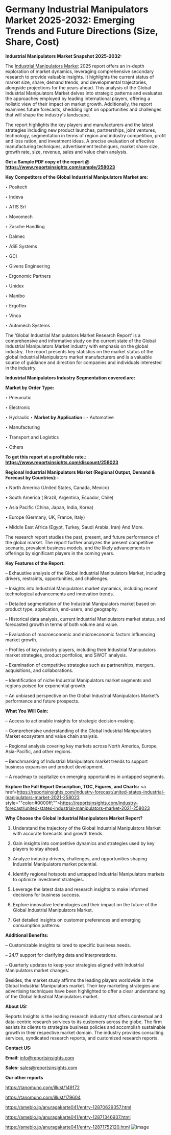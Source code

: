 # Germany Industrial Manipulators Market 2025-2032: Emerging Trends and Future Directions (Size, Share, Cost)

<strong>Industrial Manipulators Market Snapshot 2025-2032:</strong>

The <a href=https://www.reportsinsights.com/sample/258023>Industrial Manipulators Market</a> 2025 report offers an in-depth exploration of market dynamics, leveraging comprehensive secondary research to provide valuable insights. It highlights the current status of market size, share, demand trends, and developmental trajectories, alongside projections for the years ahead. This analysis of the Global Industrial Manipulators Market delves into strategic patterns and evaluates the approaches employed by leading international players, offering a holistic view of their impact on market growth. Additionally, the report examines future forecasts, shedding light on opportunities and challenges that will shape the industry's landscape.

The report highlights the key players and manufacturers and the latest strategies including new product launches, partnerships, joint ventures, technology, segmentation in terms of region and industry competition, profit and loss ration, and investment ideas. A precise evaluation of effective manufacturing techniques, advertisement techniques, market share size, growth rate, size, revenue, sales and value chain analysis.

<strong>Get a Sample PDF copy of the report @ <a href=https://www.reportsinsights.com/sample/258023 style=color:#0000ff;>https://www.reportsinsights.com/sample/258023</a></strong>

<strong>Key Competitors of the Global Industrial Manipulators Market are:</strong>

‣ Positech

‣ Indeva

‣ ATIS Srl

‣ Movomech

‣ Zasche Handling

‣ Dalmec

‣ ASE Systems

‣ GCI

‣ Givens Engineering

‣ Ergonomic Partners

‣ Unidex

‣ Manibo

‣ Ergoflex

‣ Vinca

‣ Automech Systems

The ‘Global Industrial Manipulators Market Research Report’ is a comprehensive and informative study on the current state of the Global Industrial Manipulators Market industry with emphasis on the global industry. The report presents key statistics on the market status of the global Industrial Manipulators market manufacturers and is a valuable source of guidance and direction for companies and individuals interested in the industry.

<strong>Industrial Manipulators Industry Segmentation covered are:</strong>

<strong>Market by Order Type: </strong>

‣ Pneumatic

‣ Electronic

‣ Hydraulic
‣ 
<strong>Market by Application :</strong>
‣ Automotive

‣ Manufacturing

‣ Transport and Logistics

‣ Others

<strong>To get this report at a profitable rate.: <a href=https://www.reportsinsights.com/discount/258023 style=color:#0000ff;>https://www.reportsinsights.com/discount/258023</a></strong>

<strong>Regional Industrial Manipulators Market (Regional Output, Demand &amp; Forecast by Countries):-</strong>

• North America (United States, Canada, Mexico)

• South America ( Brazil, Argentina, Ecuador, Chile)

• Asia Pacific (China, Japan, India, Korea)

• Europe (Germany, UK, France, Italy)

• Middle East Africa (Egypt, Turkey, Saudi Arabia, Iran) And More.

The research report studies the past, present, and future performance of the global market. The report further analyzes the present competitive scenario, prevalent business models, and the likely advancements in offerings by significant players in the coming years.

<strong>Key Features of the Report:</strong>

– Exhaustive analysis of the Global Industrial Manipulators Market, including drivers, restraints, opportunities, and challenges.

– Insights into Industrial Manipulators market dynamics, including recent technological advancements and innovation trends.

– Detailed segmentation of the Industrial Manipulators market based on product type, application, end-users, and geography.

– Historical data analysis, current Industrial Manipulators market status, and forecasted growth in terms of both volume and value.

– Evaluation of macroeconomic and microeconomic factors influencing market growth.

– Profiles of key industry players, including their Industrial Manipulators market strategies, product portfolios, and SWOT analysis.

– Examination of competitive strategies such as partnerships, mergers, acquisitions, and collaborations.

– Identification of niche Industrial Manipulators market segments and regions poised for exponential growth.

– An unbiased perspective on the Global Industrial Manipulators Market’s performance and future prospects.

<strong>What You Will Gain:</strong>

– Access to actionable insights for strategic decision-making.

– Comprehensive understanding of the Global Industrial Manipulators Market ecosystem and value chain analysis.

– Regional analysis covering key markets across North America, Europe, Asia-Pacific, and other regions.

– Benchmarking of Industrial Manipulators market trends to support business expansion and product development.

– A roadmap to capitalize on emerging opportunities in untapped segments.

<strong>Explore the Full Report Description, TOC, Figures, and Charts:</strong>
<a href=https://reportsinsights.com/industry-forecast/united-states-industrial-manipulators-market-2021-258023 style=""color:#0000ff;"">https://reportsinsights.com/industry-forecast/united-states-industrial-manipulators-market-2021-258023</a>

<strong>Why Choose the Global Industrial Manipulators Market Report?</strong>

1. Understand the trajectory of the Global Industrial Manipulators Market with accurate forecasts and growth trends.

2. Gain insights into competitive dynamics and strategies used by key players to stay ahead.

3. Analyze industry drivers, challenges, and opportunities shaping Industrial Manipulators market potential.

4. Identify regional hotspots and untapped Industrial Manipulators markets to optimize investment strategies.

5. Leverage the latest data and research insights to make informed decisions for business success.

6. Explore innovative technologies and their impact on the future of the Global Industrial Manipulators Market.

7. Get detailed insights on customer preferences and emerging consumption patterns.

<strong>Additional Benefits:</strong>

– Customizable insights tailored to specific business needs.

– 24/7 support for clarifying data and interpretations.

– Quarterly updates to keep your strategies aligned with Industrial Manipulators market changes.

Besides, the market study affirms the leading players worldwide in the Global Industrial Manipulators market. Their key marketing strategies and advertising techniques have been highlighted to offer a clear understanding of the Global Industrial Manipulators market.

<strong><strong>About US</strong>:</strong>

Reports Insights is the leading research industry that offers contextual and data-centric research services to its customers across the globe. The firm assists its clients to strategize business policies and accomplish sustainable growth in their respective market domain. The industry provides consulting services, syndicated research reports, and customized research reports.

<strong>Contact US:</strong>

<p class=><b>Email:</b> <a href=mailto:info@reportsinsights.com>info@reportsinsights.com</a></p>
<p class=><b>Sales:</b> <a href=mailto:sales@reportsinsights.com>sales@reportsinsights.com</a></p>

<strong>Our other reports</strong>

<a href=https://tanomuno.com/illust/149172>https://tanomuno.com/illust/149172</a>

<a href=https://tanomuno.com/illust/179604>https://tanomuno.com/illust/179604</a>

<a href=https://ameblo.jp/anuragakarte041/entry-12870629357.html>https://ameblo.jp/anuragakarte041/entry-12870629357.html</a>

<a href=https://ameblo.jp/anuragakarte041/entry-12871346937.html>https://ameblo.jp/anuragakarte041/entry-12871346937.html</a>

<a href=https://ameblo.jp/anuragakarte041/entry-12871752120.html>https://ameblo.jp/anuragakarte041/entry-12871752120.html</a>
![image](https://github.com/user-attachments/assets/aa1be0b0-f85e-490d-bbc1-9500f190faee)
